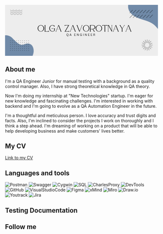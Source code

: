 [![Header](https://github.com/Zavorotnaya/Zavorotnaya/blob/main/assets/Git%20Hub%20Header.png)](https://github.com/Zavorotnaya)

## About me 
I'm a QA Engineer Junior for manual testing with a background as a
quality control manager. Also, I have strong theoretical knowledge in QA
theory.

Now I'm doing my internship at "New Technologies" startup. I'm eager for
new knowledge and fascinating challenges. I'm interested in working with
backend and I'm going to evolve as a QA Automation Engineer in the
future.

I'm a thoughtful and meticulous person. I love accuracy and trust digits
and facts. Also, I'm inclined to consider the projects I work on thoroughly
and I think a step ahead.
I'm dreaming of working on a product that will be able to help developing
business and make customers' lives better.

## My CV
[Link to my CV](https://drive.google.com/file/d/1yzFhdkEbCF1F7hYwJpsXspuKe1WQqkfk/view?usp=sharing)

## Languages and tools

![Postman](https://img.shields.io/badge/-Postman-000000?style=flat-square&logo=Postman)
![Swagger](https://img.shields.io/badge/-Swagger-000000?style=flat-square&logo=Swagger)
![Cygwin](https://img.shields.io/badge/-Cygwin-000000?style=flat-square&logo=Cygwin)
![SQL](https://img.shields.io/badge/-SQL-000000?style=flat-square&logo=MySQl)
![CharlesProxy](https://img.shields.io/badge/-CharlesProxy-000000?style=flat-square&logo=CharlesProxy)
![DevTools](https://img.shields.io/badge/-DevTools-000000?style=flat-square&logo=appveyor)
![GitHub](https://img.shields.io/badge/-GitHub-000000?style=flat-square&logo=GitHub)
![VisualStudioCode](https://img.shields.io/badge/-VisualStudioCode-000000?style=flat-square&logo=VisualStudioCode&logoColor=FFD700)
![Figma](https://img.shields.io/badge/-Figma-000000?style=flat-square&logo=Figma)
![xMind](https://img.shields.io/badge/-xMind-000000?style=flat-square&logo=xMind)
![Miro](https://img.shields.io/badge/-Miro-000000?style=flat-square&logo=Miro&logoColor=6A5ACD)
![Draw.io](https://img.shields.io/badge/-Draw.io-000000?style=flat-square&logo=Draw.io)
![Youtrack](https://img.shields.io/badge/-Youtrack-000000?style=flat-square&logo=Youtrack)
![Jira](https://img.shields.io/badge/-Jira-000000?style=flat-square&logo=Jira&logoColor=FF8C00)

## Testing Documentation


## Follow me

